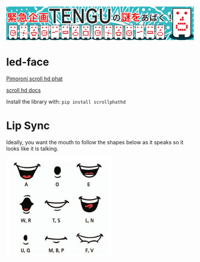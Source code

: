 ![](pics/tengu.png)

# led-face

[Pimoroni scroll hd phat](https://github.com/pimoroni/scroll-phat-hd)

[scroll hd docs](http://docs.pimoroni.com/scrollphathd/)

Install the library with: `pip install scrollphathd`

# Lip Sync

Ideally, you want the mouth to follow the shapes below as it speaks so it looks
like it is talking.

![](pics/lip-sync.jpg)
